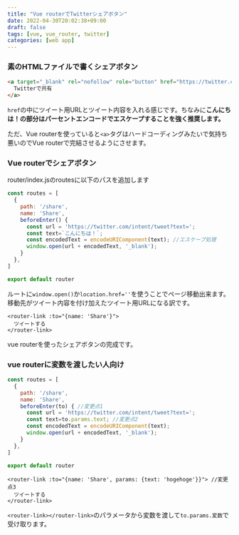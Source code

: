```yaml
---
title: "Vue routerでTwitterシェアボタン"
date: 2022-04-30T20:02:38+09:00
draft: false
tags: [vue, vue_router, twitter]
categories: [web app]
---
```


### 素のHTMLファイルで書くシェアボタン

```HTML
<a target="_blank" rel="nofollow" role="button" href="https://twitter.com/intent/tweet?text=こんにちは！">
  Twitterで共有
</a>
```

`href`の中にツイート用URLとツイート内容を入れる感じです。ちなみに**こんにちは！の部分はパーセントエンコードでエスケープすることを強く推奨します。**

ただ、Vue routerを使っていると`<a>`タグはハードコーディングみたいで気持ち悪いのでVue routerで完結させるようにさせます。

### Vue routerでシェアボタン

router/index.jsのroutesに以下のパスを追加します

```js
const routes = [
  {
    path: '/share',
    name: 'Share',
    beforeEnter() {
      const url = 'https://twitter.com/intent/tweet?text=';
      const text=`こんにちは！`;
      const encodedText = encodeURIComponent(text); //エスケープ処理
      window.open(url + encodedText, '_blank');
    }
  },
]

export default router
```

ルートに`window.open()`か`location.href=''`を使うことでページ移動出来ます。
移動先がツイート内容を付け加えたツイート用URLになる訳です。

```
<router-link :to="{name: 'Share'}">
  ツイートする
</router-link>
```
vue routerを使ったシェアボタンの完成です。

### vue routerに変数を渡したい人向け

```js
const routes = [
  {
    path: '/share',
    name: 'Share',
    beforeEnter(to) { //変更点1
      const url = 'https://twitter.com/intent/tweet?text=';
      const text=to.params.text; //変更点2
      const encodedText = encodeURIComponent(text);
      window.open(url + encodedText, '_blank');
    }
  },
]

export default router
```

```
<router-link :to="{name: 'Share', params: {text: 'hogehoge'}}"> //変更点3
  ツイートする
</router-link>

```

`<router-link></router-link>`のパラメータから変数を渡して`to.params.変数`で受け取ります。

